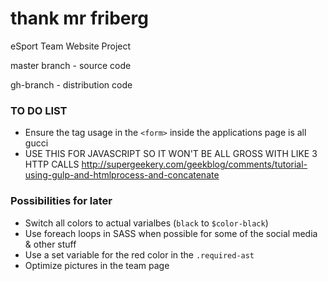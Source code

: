 # thank mr friberg
eSport Team Website Project

master branch - source code

gh-branch - distribution code


### TO DO LIST 

- Ensure the tag usage in the `<form>` inside the applications page is all gucci
- USE THIS FOR JAVASCRIPT SO IT WON'T BE ALL GROSS WITH LIKE 3 HTTP CALLS http://supergeekery.com/geekblog/comments/tutorial-using-gulp-and-htmlprocess-and-concatenate

### Possibilities for later
- Switch all colors to actual varialbes (`black` to `$color-black`)
- Use foreach loops in SASS when possible for some of the social media & other stuff
- Use a set variable for the red color in the `.required-ast`
- Optimize pictures in the team page


